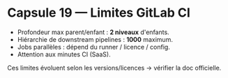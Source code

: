 # Capsule 19 — Limites GitLab CI

- Profondeur max parent/enfant : **2 niveaux** d'enfants.
- Hiérarchie de downstream pipelines : **1000** maximum.
- Jobs parallèles : dépend du runner / licence / config.
- Attention aux minutes CI (SaaS).

Ces limites évoluent selon les versions/licences → vérifier la doc officielle.
